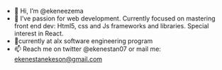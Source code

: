 - 👋 Hi, I’m @ekeneezema
- 👀 I’ve passion for web development. Currently focused on mastering front end dev: Html5, css and Js frameworks and libraries. Special interest in React.
- 🌱currently at alx software engineering program
- 📫 Reach me on twitter @ekenestan07 or mail me: ekenestanekeson@gmail.com
